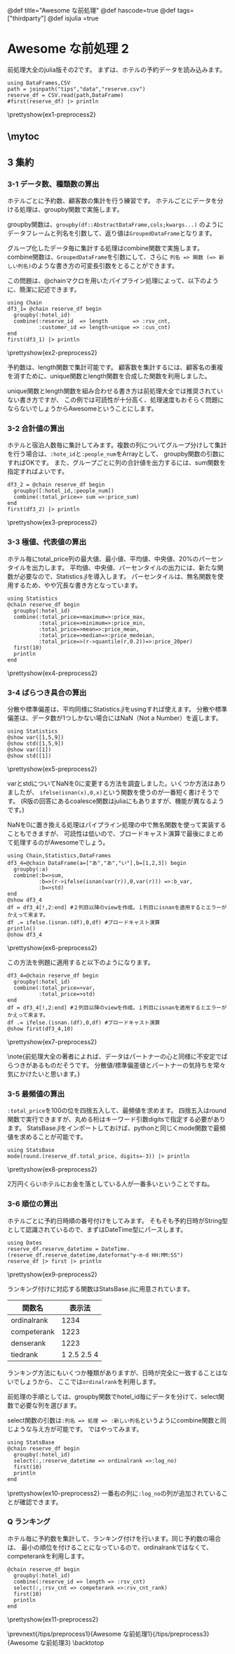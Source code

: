 @def title="Awesome な前処理"
@def hascode=true
@def tags=["thirdparty"]
@def isjulia =true

# Awesome な前処理 2

前処理大全のjulia版その2です。
まずは、ホテルの予約データを読み込みます。

```julia:ex1-preprocess2
using DataFrames,CSV
path = joinpath("tips","data","reserve.csv")
reserve_df = CSV.read(path,DataFrame)
#first(reserve_df) |> println
```

\prettyshow{ex1-preprocess2}

\mytoc
---
## 3 集約
### 3-1 データ数、種類数の算出
ホテルごとに予約数、顧客数の集計を行う練習です。
ホテルごとにデータを分ける処理は、groupby関数で実施します。

groupby関数は、``groupby(df::AbstractDataFrame,cols;kwargs...)``
のようにデータフレームと列名を引数して、返り値は``GroupedDataFrame``となります。

グループ化したデータ毎に集計する処理はcombine関数で実施します。
combine関数は、``GroupedDataFrame``を引数にして、さらに
``列名 => 関数 (=> 新しい列名)``のような書き方の可変長引数をとることができます。

この問題は、@chainマクロを用いたパイプライン処理によって、以下のように、簡潔に記述できます。


```julia:ex2-preprocess2
using Chain
df3_1= @chain reserve_df begin
  groupby(:hotel_id)
  combine(:reserve_id  => length        => :rsv_cnt,
          :customer_id => length∘unique => :cus_cnt)
end
first(df3_1) |> println

```

\prettyshow{ex2-preprocess2}

予約数は、length関数で集計可能です。
顧客数を集計するには、顧客名の重複を消すために、unique関数とlength関数を合成した関数を利用しました。

unique関数とlength関数を組み合わせる書き方は前処理大全では推奨されていない書き方ですが、
この例では可読性が十分高く、処理速度もおそらく問題にならないでしょうからAwesomeということにします。

### 3-2 合計値の算出
ホテルと宿泊人数毎に集計してみます。複数の列についてグループ分けして集計を行う場合は、`:hote_id`と`:people_num`をArrayとして、
groupby関数の引数にすればOKです。
また、グループごとに列の合計値を出力するには、sum関数を指定すればよいです。

```julia:ex3-preprocess2
df3_2 = @chain reserve_df begin
  groupby([:hotel_id,:people_num])
  combine(:total_price=> sum =>:price_sum)
end
first(df3_2) |> println
```

\prettyshow{ex3-preprocess2}

### 3-3 極値、代表値の算出

ホテル毎にtotal_price列の最大値、最小値、平均値、中央値、20%のパーセンタイルを出力します。
平均値、中央値、パーセンタイルの出力には、新たな関数が必要なので、Statistics.jlを導入します。
パーセンタイルは、無名関数を使用するため、やや冗長な書き方となっています。
```julia:ex4-preprocess2
using Statistics
@chain reserve_df begin
  groupby(:hotel_id)
  combine(:total_price=>maximum=>:price_max,
          :total_price=>minimum=>:price_min,
          :total_price=>mean=>:price_mean, 
          :total_price=>median=>:price_medeian,
          :total_price=>(r->quantile(r,0.2))=>:price_20per) 
  first(10)
  println
end
```

\prettyshow{ex4-preprocess2}

### 3-4 ばらつき具合の算出

分散や標準偏差は、平均同様にStatistics.jlをusingすれば使えます。
分散や標準偏差は、データ数が1つしかない場合にはNaN（Not a Number）を返します。
```julia:ex5-preprocess2
using Statistics
@show var([1,5,9])
@show std([1,5,9])
@show var([1])
@show std([1])
```
\prettyshow{ex5-preprocess2}

varとstdについてNaNを0に変更する方法を調査しました。いくつか方法はありましたが、
``ifelse(isnan(x),0,x)``という関数を使うのが一番短く書けそうです。
(R版の回答にあるcoalesce関数はjuliaにもありますが、機能が異なるようです。)

NaNを0に置き換える処理はパイプライン処理の中で無名関数を使って実装することもできますが、
可読性は低いので、ブロードキャスト演算で最後にまとめて処理するのがAwesomeでしょう。
```julia:ex6-preprocess2
using Chain,Statistics,DataFrames
df3_4=@chain DataFrame(a=["あ","あ","い"],b=[1,2,3]) begin
  groupby(:a)
  combine(:b=>sum,
          :b=>(r->ifelse(isnan(var(r)),0,var(r))) =>:b_var,
          :b=>std)
end
@show df3_4
df = df3_4[!,2:end] #２列目以降のviewを作成。１列目にisnanを適用するとエラーがかえって来ます。
df .= ifelse.(isnan.(df),0,df) #ブロードキャスト演算
println()
@show df3_4
```
\prettyshow{ex6-preprocess2}

この方法を例題に適用すると以下のようになります。
```julia:ex7-preprocess2
df3_4=@chain reserve_df begin 
  groupby(:hotel_id)
  combine(:total_price=>var,
          :total_price=>std)
end
df = df3_4[!,2:end] #２列目以降のviewを作成。１列目にisnanを適用するとエラーがかえって来ます。
df .= ifelse.(isnan.(df),0,df) #ブロードキャスト演算
@show first(df3_4,10)
```
\prettyshow{ex7-preprocess2}

\note{前処理大全の著者によれば、データはパートナーの心と同様に不安定でばらつきがあるものだそうです。
分散値/標準偏差値とパートナーの気持ちを常々気にかけたいと思います。}

### 3-5 最頻値の算出

``:total_price``を100の位を四捨五入して、最頻値を求めます。
四捨五入はround関数で実行できますが、丸める桁はキーワード引数digitsで指定する必要があります。
StatsBase.jlをインポートしておけば、pythonと同じくmode関数で最頻値を求めることが可能です。

```julia:ex8-preprocess2
using StatsBase
mode(round.(reserve_df.total_price, digits=-3)) |> println
```
\prettyshow{ex8-preprocess2}

2万円くらいホテルにお金を落としている人が一番多いということですね。

### 3-6 順位の算出

ホテルごとに予約日時順の番号付けをしてみます。
そもそも予約日時がString型として認識されているので、まずはDateTime型にパースします。
```julia:ex9-preprocess2
using Dates
reserve_df.reserve_datetime = DateTime.(reserve_df.reserve_datetime,dateformat"y-m-d HH:MM:SS")
reserve_df |> first |> println
```
\prettyshow{ex9-preprocess2}

ランキング付けに対応する関数はStatsBase.jlに用意されています。

|関数名|表示法|
|-----|-----|
|ordinalrank|1234|
|competerank|1223|
|denserank|1223|
|tiedrank|1 2.5 2.5 4|

ランキング方法にもいくつか種類がありますが、日時が完全に一致することはないでしょうから、
ここでは`ordinalrank`を利用します。

前処理の手順としては、groupby関数でhotel_id毎にデータを分けて、select関数で必要な列を選びます。

select関数の引数は``:列名 => 処理 => :新しい列名``というようにcombine関数と同じような与え方が可能です。
ではやってみます。

```julia:ex10-preprocess2
using StatsBase
@chain reserve_df begin
  groupby(:hotel_id)
  select(:,:reserve_datetime => ordinalrank =>:log_no)
  first(10)
  println
end
```
\prettyshow{ex10-preprocess2}
一番右の列に`:log_no`の列が追加されていることが確認できます。

### Q ランキング
ホテル毎に予約数を集計して、ランキング付けを行います。同じ予約数の場合は、
最小の順位を付けることになっているので、ordinalrankではなくて、competerankを利用します。

```julia:ex11-preprocess2
@chain reserve_df begin
  groupby(:hotel_id)
  combine(:reserve_id => length => :rsv_cnt)
  select(:,:rsv_cnt => competerank =>:rsv_cnt_rank)
  first(10)
  println
end
```
\prettyshow{ex11-preprocess2}


\prevnext{/tips/preprocess1}{Awesome な前処理1}{/tips/preprocess3}{Awesome な前処理3}
\backtotop